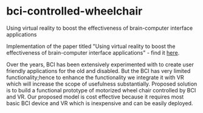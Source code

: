 # bci-controlled-wheelchair
Using virtual reality to boost the effectiveness of brain-computer interface applications

Implementation of the paper titled "Using virtual reality to boost the effectiveness of brain-computer interface applications" - find it [here](https://ieeexplore.ieee.org/document/9031021).

Over the years, BCI has been extensively experimented with to create user friendly applications for the old and disabled.
But the BCI has very limited functionality;hence to enhance the functionality we integrate it with VR which will increase the scope of usefulness substantially. 
Proposed solution is to build a functional prototype of motorized wheel chair controlled by BCI and VR.
Our proposed model is cost effective because it requires most basic BCI device and VR which is inexpensive and can be easily deployed.
